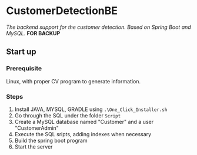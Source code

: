 # CustomerDetectionBE
_The backend support for the customer detection. Based on Spring Boot and MySQL._
**FOR BACKUP**
## Start up
### Prerequisite
Linux, with proper CV program to generate information. 
### Steps
1. Install JAVA, MYSQL, GRADLE using `.\One_Click_Installer.sh`
1. Go through the SQL under the folder `Script`
1. Create a MySQL database named "Customer" and a user "CustomerAdmin"
1. Execute the SQL sripts, adding indexes when necessary
1. Build the spring boot program
1. Start the server
